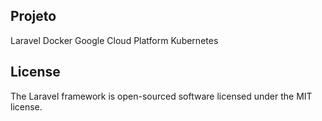 ## Projeto

Laravel
Docker
Google Cloud Platform
Kubernetes


## License

The Laravel framework is open-sourced software licensed under the MIT license.